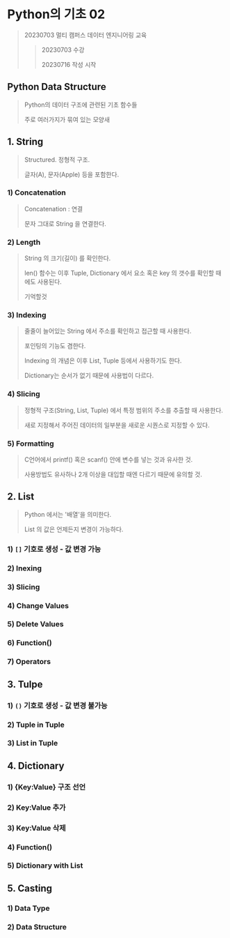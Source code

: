 # Python의 기초 02

> 20230703 멀티 캠퍼스 데이터 엔지니어링 교육
>
> > 20230703 수강
> >
> > 20230716 작성 시작



## Python Data Structure

> Python의 데이터 구조에 관련된 기초 함수들
>
> 주로 여러가지가 묶여 있는 모양새



## 1. String

> Structured. 정형적 구조.
>
> 글자(A), 문자(Apple) 등을 포함한다.

### 1) Concatenation

> Concatenation : 연결
>
> 문자 그대로 String 을 연결한다.

### 2) Length

> String 의 크기(길이) 를 확인한다.
>
> len() 함수는 이후 Tuple, Dictionary 에서 요소 혹은 key 의 갯수를 확인할 때에도 사용된다. 
>
> 기억할것

### 3) Indexing

> 줄줄이 늘어있는 String 에서 주소를 확인하고 접근할 때 사용한다. 
>
> 포인팅의 기능도 겸한다.
>
> Indexing 의 개념은 이후 List, Tuple 등에서 사용하기도 한다.
>
> Dictionary는 순서가 없기 때문에 사용법이 다르다.

### 4) Slicing

> 정형적 구조(String, List, Tuple) 에서 특정 범위의 주소를 추출할 때 사용한다.
>
> 새로 지정해서 주어진 데이터의 일부분을 새로운 시퀀스로 지정할 수 있다.

### 5)  Formatting

> C언어에서 printf() 혹은 scanf() 안에 변수를 넣는 것과 유사한 것.
>
> 사용방법도 유사하나 2개 이상을 대입할 때엔 다르기 때문에 유의할 것.



## 2. List

> Python 에서는 '배열'을 의미한다.
>
> List 의 값은 언제든지 변경이 가능하다.

### 1) `[]` 기호로 생성 - 값 변경 가능

### 2) Inexing

### 3) Slicing

### 4) Change Values

### 5) Delete Values

### 6) Function()

### 7) Operators



## 3. Tulpe

### 1) `()` 기호로 생성 - 값 변경 불가능

### 2) Tuple in Tuple

### 3) List in Tuple



## 4. Dictionary

### 1) {Key:Value} 구조 선언

### 2) Key:Value 추가

### 3) Key:Value 삭제

### 4) Function()

### 5) Dictionary with List



## 5. Casting

### 1) Data Type

### 2) Data Structure



